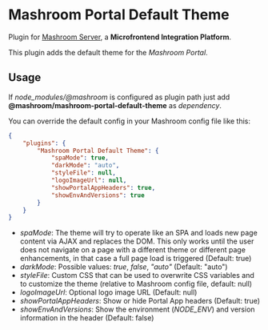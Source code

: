 
# Mashroom Portal Default Theme

Plugin for [Mashroom Server](https://www.mashroom-server.com), a **Microfrontend Integration Platform**.

This plugin adds the default theme for the _Mashroom Portal_.

## Usage

If *node_modules/@mashroom* is configured as plugin path just add **@mashroom/mashroom-portal-default-theme** as *dependency*.

You can override the default config in your Mashroom config file like this:

```json
{
    "plugins": {
        "Mashroom Portal Default Theme": {
            "spaMode": true,
            "darkMode": "auto",
            "styleFile": null,
            "logoImageUrl": null,
            "showPortalAppHeaders": true,
            "showEnvAndVersions": true
        }
    }
}
```

 * _spaMode_: The theme will try to operate like an SPA and loads new page content via AJAX and replaces the DOM.
   This only works until the user does not navigate on a page with a different theme or different page enhancements,
   in that case a full page load is triggered (Default: true)
 * _darkMode_: Possible values: *true*, *false*, *"auto"* (Default: "auto")
 * _styleFile_: Custom CSS that can be used to overwrite CSS variables and to customize the theme (relative to Mashroom config file, default: null)
 * _logoImageUrl_: Optional logo image URL (Default: null)
 * _showPortalAppHeaders_: Show or hide Portal App headers (Default: true)
 * _showEnvAndVersions_: Show the environment (_NODE_ENV_) and version information in the header (Default: false)

